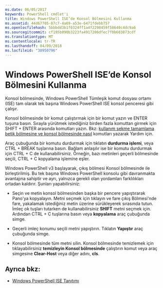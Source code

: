 ```yaml
---
ms.date: 06/05/2017
keywords: PowerShell cmdlet'i
title: Windows PowerShell ISE’de Konsol Bölmesini Kullanma
ms.assetid: 44d67705-87c7-4a69-a53e-6471fdebb757
ms.openlocfilehash: 5bbbdd3b1f0324ff1a4f2298459f58640c4dc9a6
ms.sourcegitcommit: cf195b090b3223fa4917206dfec7f0b603873cdf
ms.translationtype: MT
ms.contentlocale: tr-TR
ms.lasthandoff: 04/09/2018
ms.locfileid: "30950796"
---
```

# <a name="how-to-use-the-console-pane-in-the-windows-powershell-ise"></a>Windows PowerShell ISE’de Konsol Bölmesini Kullanma

Konsol bölmesinde, Windows PowerShell Tümleşik komut dosyası ortamı (ISE) tam olarak tek başına Windows PowerShell ISE konsol penceresi gibi çalışır.

Konsol bölmesinde bir komut çalıştırmak için bir komut yazın ve ENTER tuşuna basın. Sırayla yürütmek istediğiniz birden fazla komuttan girmek için SHIFT + ENTER arasında komutları yazın. Bkz: [kullanım sekme tamamlama betik bölmesine ve konsol bölmesinde nasıl](How-to-Use-Tab-Completion-in-the-Script-Pane-and-Console-Pane.md) komutları yazarak Yardım için.

Araç çubuğunda bir komutu durdurmak için tıklatın **durdurma işlemi**, veya CTRL + BREAK tuşlarına basın. Bağlam anlaşılır ise bir komutu durdurmak için CTRL + C de kullanabilirsiniz. Örneğin, bazı metinleri geçerli bölmesinde seçili, CTRL + C kopyalama işlemine eşler.

Windows PowerShell v3 başlayarak, çıkış bölmesi Konsol bölmesinde ile birleştirilmiş. Bu tek başına Windows PowerShell konsolu gibi davranmakta avantajına sahiptir ve ayrı, yalnızca gerekli olan yordamları farklılıkları ortadan kaldırır. Şunları yapabilirsiniz:

- Seçin ve metin konsol bölmesinden başka bir pencere yapıştırarak Pano'ya kopyalayın. Metni seçmek için tıklayın ve fare çıkış Bölmesi'nde fare, yakalamak istediğiniz metin üzerine sürükleyerek sırasında tutun. İmleç ok tuşları tutarken de kullanabilirsiniz **SHIFT** metni seçmek için. Ardından CTRL + C tuşlarına basın veya **kopyalama** araç çubuğunda simge.

- Geçerli imleç konumu seçili metni yapıştırın. Tıklatın **Yapıştır** araç çubuğunda simge.

- Konsol bölmesinde tüm metni silin. Konsol bölmesinde temizlemek için tıklayabilirsiniz **temizleyin Konsol bölmesinde** çalıştırın komut veya araç simgesine **Clear-Host** veya diğer adını, **cls**.

## <a name="see-also"></a>Ayrıca bkz:

- [Windows PowerShell ISE Tanıtımı](Introducing-the-Windows-PowerShell-ISE.md)